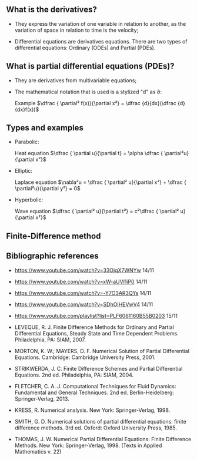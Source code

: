 ## What is the derivatives?

- They express the variation of one variable in relation to another, as the variation of space in relation to time is the velocity;

- Differential equations are derivatives equations. There are two types of differential equations: Ordinary (ODEs) and Partial (PDEs).

## What is partial differential equations (PDEs)?

- They are derivatives from multivariable equations;

- The mathematical notation that is used is a stylized "d" as $\partial$:

    Example $\dfrac { \partial² f(x)}{\partial x²} = \dfrac {d}{dx}(\dfrac {d}{dx}f(x))$ 

## Types and examples

- Parabolic:

    Heat equation $\dfrac { \partial u}{\partial t} = \alpha \dfrac { \partial²u}{\partial x²}$

- Elliptic:

    Laplace equation $\nabla²u = \dfrac { \partial² u}{\partial x²} + \dfrac { \partial²u}{\partial y²} = 0$
- Hyperbolic: 

    Wave equation $\dfrac { \partial² u}{\partial t²} = c²\dfrac { \partial² u}{\partial x²}$

## Finite-Difference method

## Bibliographic references

- https://www.youtube.com/watch?v=33OjqX7WNYw 14/11

- https://www.youtube.com/watch?v=xW-aUVl1iP0 14/11

- https://www.youtube.com/watch?v=-Y7O3AR3QYs 14/11

- https://www.youtube.com/watch?v=SDhOIHEVwV4 14/11

- https://www.youtube.com/playlist?list=PLF6061160B55B0203 15/11

- LEVEQUE, R. J. Finite Difference Methods for Ordinary and Partial Differential Equations, Steady State and Time Dependent Problems. Philadelphia, PA: SIAM, 2007.

- MORTON, K. W.; MAYERS, D. F. Numerical Solution of Partial Differential Equations. Cambridge: Cambridge University Press, 2001.

- STRIKWERDA, J. C. Finite Difference Schemes and Partial Differential Equations. 2nd ed. Philadelphia, PA: SIAM, 2004.

- FLETCHER, C. A. J. Computational Techniques for Fluid Dynamics: Fundamental and General Techniques. 2nd ed. Berlin-Heidelberg: Springer-Verlag, 2013.

- KRESS, R. Numerical analysis. New York: Springer-Verlag, 1998.

- SMITH, G. D. Numerical solutions of partial differential equations: finite difference methods. 3rd ed. Oxford: Oxford University Press, 1985.

- THOMAS, J. W. Numerical Partial Differential Equations: Finite Difference Methods. New York: Springer-Verlag, 1998. (Texts in Applied Mathematics v. 22)
